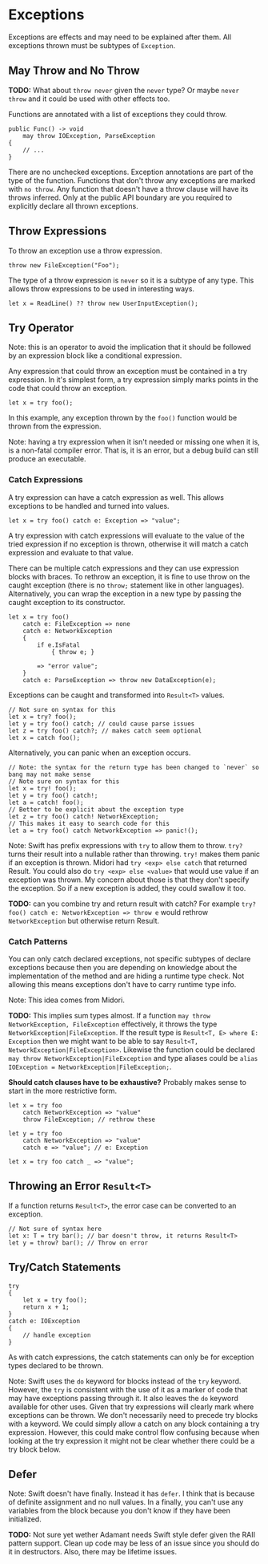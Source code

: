 # Exceptions

Exceptions are effects and may need to be explained after them. All exceptions thrown must be subtypes of `Exception`.

## May Throw and No Throw

**TODO:** What about `throw never` given the `never` type? Or maybe `never throw` and it could be used with other effects too.

Functions are annotated with a list of exceptions they could throw.

    public Func() -> void
        may throw IOException, ParseException
    {
        // ...
    }

There are no unchecked exceptions. Exception annotations are part of the type of the function. Functions that don't throw any exceptions are marked with `no throw`. Any function that doesn't have a throw clause will have its throws inferred. Only at the public API boundary are you required to explicitly declare all thrown exceptions.

## Throw Expressions

To throw an exception use a throw expression.

    throw new FileException("Foo");

The type of a throw expression is `never` so it is a subtype of any type. This allows throw expressions to be used in interesting ways.

    let x = ReadLine() ?? throw new UserInputException();

## Try Operator

Note: this is an operator to avoid the implication that it should be followed by an expression block like a conditional expression.

Any expression that could throw an exception must be contained in a try expression. In it's simplest form, a try expression simply marks points in the code that could throw an exception.

    let x = try foo();

In this example, any exception thrown by the `foo()` function would be thrown from the expression.

Note: having a try expression when it isn't needed or missing one when it is, is a non-fatal compiler error. That is, it is an error, but a debug build can still produce an executable.

### Catch Expressions

A try expression can have a catch expression as well. This allows exceptions to be handled and turned into values.

    let x = try foo() catch e: Exception => "value";

A try expression with catch expressions will evaluate to the value of the tried expression if no exception is thrown, otherwise it will match a catch expression and evaluate to that value.

There can be multiple catch expressions and they can use expression blocks with braces. To rethrow an exception, it is fine to use throw on the caught exception (there is no `throw;` statement like in other languages). Alternatively, you can wrap the exception in a new type by passing the caught exception to its constructor.

    let x = try foo()
        catch e: FileException => none
        catch e: NetworkException
        {
            if e.IsFatal
                { throw e; }

            => "error value";
        }
        catch e: ParseException => throw new DataException(e);

Exceptions can be caught and transformed into `Result<T>` values.

    // Not sure on syntax for this
    let x = try? foo();
    let y = try foo() catch; // could cause parse issues
    let z = try foo() catch?; // makes catch seem optional
    let x = catch foo();

Alternatively, you can panic when an exception occurs.

    // Note: the syntax for the return type has been changed to `never` so bang may not make sense
    // Note sure on syntax for this
    let x = try! foo();
    let y = try foo() catch!;
    let a = catch! foo();
    // Better to be explicit about the exception type
    let z = try foo() catch! NetworkException;
    // This makes it easy to search code for this
    let a = try foo() catch NetworkException => panic!();

Note: Swift has prefix expressions with `try` to allow them to throw. `try?` turns their result into a nullable rather than throwing. `try!` makes them panic if an exception is thrown. Midori had `try <exp> else catch` that returned Result<T>. You could also do `try <exp> else <value>` that would use value if an exception was thrown. My concern about those is that they don't specify the exception. So if a new exception is added, they could swallow it too.

**TODO:** can you combine try and return result with catch? For example `try? foo() catch e: NetworkException => throw e` would rethrow `NetworkException` but otherwise return Result.

### Catch Patterns

You can only catch declared exceptions, not specific subtypes of declare exceptions because then you are depending on knowledge about the implementation of the method and are hiding a runtime type check. Not allowing this means exceptions don't have to carry runtime type info.

Note: This idea comes from Midori.

**TODO:** This implies sum types almost. If a function `may throw NetworkException, FileException` effectively, it throws the type `NetworkException|FileException`. If the result type is `Result<T, E> where E: Exception` then we might want to be able to say `Result<T, NetworkException|FileException>`. Likewise the function could be declared `may throw NetworkException|FileException` and type aliases could be `alias IOException = NetworkException|FileException;`.

**Should catch clauses have to be exhaustive?** Probably makes sense to start in the more restrictive form.

    let x = try foo
        catch NetworkException => "value"
        throw FileException; // rethrow these

    let y = try foo
        catch NetworkException => "value"
        catch e => "value"; // e: Exception

    let x = try foo catch _ => "value";

## Throwing an Error `Result<T>`

If a function returns `Result<T>`, the error case can be converted to an exception.

    // Not sure of syntax here
    let x: T = try bar(); // bar doesn't throw, it returns Result<T>
    let y = throw? bar(); // Throw on error

## Try/Catch Statements

    try
    {
        let x = try foo();
        return x + 1;
    }
    catch e: IOException
    {
        // handle exception
    }

As with catch expressions, the catch statements can only be for exception types declared to be thrown.

Note: Swift uses the `do` keyword for blocks instead of the `try` keyword. However, the `try` is consistent with the use of it as a marker of code that may have exceptions passing through it. It also leaves the `do` keyword available for other uses. Given that try expressions will clearly mark where exceptions can be thrown. We don't necessarily need to precede try blocks with a keyword. We could simply allow a catch on any block containing a try expression. However, this could make control flow confusing because when looking at the try expression it might not be clear whether there could be a try block below.

## Defer

Note: Swift doesn't have finally. Instead it has `defer`. I think that is because of definite assignment and no null values. In a finally, you can't use any variables from the block because you don't know if they have been initialized.

**TODO:** Not sure yet wether Adamant needs Swift style defer given the RAII pattern support. Clean up code may be less of an issue since you should do it in destructors. Also, there may be lifetime issues.
